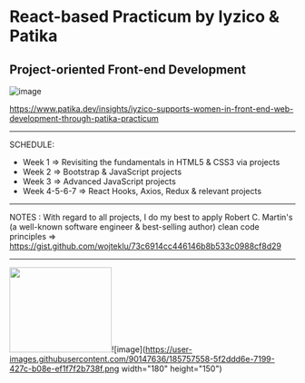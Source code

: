 # React-based Practicum by Iyzico & Patika
## Project-oriented Front-end Development


![image](https://user-images.githubusercontent.com/90147636/184831442-e0e521b2-28e5-4082-8f20-bc55ec1a5cf6.png)

https://www.patika.dev/insights/iyzico-supports-women-in-front-end-web-development-through-patika-practicum

<hr>

SCHEDULE:
- Week 1 => Revisiting the fundamentals in HTML5 & CSS3 via projects
- Week 2 => Bootstrap & JavaScript projects
- Week 3 => Advanced JavaScript projects
- Week 4-5-6-7 => React Hooks, Axios, Redux & relevant projects

<hr>

NOTES : With regard to all projects, I do my best to apply Robert C. Martin's (a well-known software engineer & best-selling author) clean code principles => https://gist.github.com/wojteklu/73c6914cc446146b8b533c0988cf8d29 

<hr>
<img src="https://user-images.githubusercontent.com/90147636/185757558-5f2ddd6e-7199-427c-b08e-ef1f7f2b738f.png" width="180" height="150")

![image](https://user-images.githubusercontent.com/90147636/185757558-5f2ddd6e-7199-427c-b08e-ef1f7f2b738f.png width="180" height="150")


